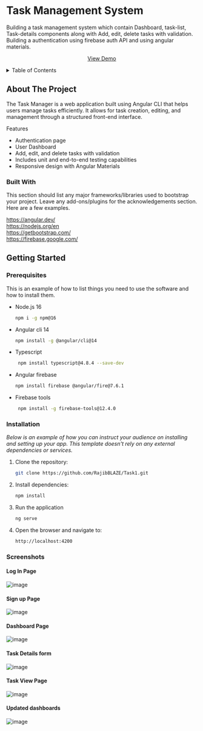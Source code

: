 
# Task Management System
Building a task management system which contain Dashboard, task-list, Task-details components along with Add, edit, delete tasks with validation. Building a authentication using firebase auth API and using angular materials.




<p align="center">
  <a href="hhttps://rajibblaze.github.io/Task-manager">View Demo</a>
</p>

<details>
  <summary>Table of Contents</summary>
  <ol>
    <li>
      <a href="#about-the-project">About The Project</a>
      <ul>
        <li><a href="#built-with">Built With</a></li>
      </ul>
    </li>
    <li>
      <a href="#getting-started">Getting Started</a>
      <ul>
        <li><a href="#prerequisites">Prerequisites</a></li>
        <li><a href="#installation">Installation</a></li>
      </ul>
    </li>
  </ol>
</details>


## About The Project


The Task Manager is a web application built using Angular CLI that helps users manage tasks efficiently. It allows for task creation, editing, and management through a structured front-end interface.

Features
* Authentication page
* User Dashboard
* Add, edit, and delete tasks with validation
* Includes unit and end-to-end testing capabilities
* Responsive design with Angular Materials

### Built With

This section should list any major frameworks/libraries used to bootstrap your project. Leave any add-ons/plugins for the acknowledgements section. Here are a few examples.

https://angular.dev/<br>
https://nodejs.org/en<br>
https://getbootstrap.com/<br>
https://firebase.google.com/<br>

## Getting Started
### Prerequisites

This is an example of how to list things you need to use the software and how to install them.
* Node.js 16 
  ```sh
  npm i -g npm@16
  ```
* Angular cli 14 
  ```sh
  npm install -g @angular/cli@14
  ```
* Typescript
  ```sh
   npm install typescript@4.8.4 --save-dev
  ```
* Angular firebase
  ```sh
  npm install firebase @angular/fire@7.6.1
  ```
* Firebase tools
  ```sh
   npm install -g firebase-tools@12.4.0
  ```
### Installation

_Below is an example of how you can instruct your audience on installing and setting up your app. This template doesn't rely on any external dependencies or services._

1. Clone the repository:
   ```sh
   git clone https://github.com/RajibBLAZE/Task1.git
   ```
2. Install dependencies:
   ```sh
   npm install
   ```
3. Run the application
   ```sh
   ng serve
   ```
4. Open the browser and navigate to:
   ```sh
   http://localhost:4200
   ```

### Screenshots

#### Log In Page 
![image](https://github.com/user-attachments/assets/623ad41d-faa9-4684-93b6-c89d0bf507ed)
#### Sign up Page 
![image](https://github.com/user-attachments/assets/23a33a6d-80f4-46d6-8dd6-e4ded3dfa6c5)
#### Dashboard Page
![image](https://github.com/user-attachments/assets/d436daad-d3ea-4f28-9f6e-8c4757a445f8)
#### Task Details form
![image](https://github.com/user-attachments/assets/e9790edc-21f6-45d2-8def-4ec65b7c2e1b)
#### Task View Page
![image](https://github.com/user-attachments/assets/0c62e8b9-89f4-485a-8af8-aeb983a059ba)
#### Updated dashboards
![image](https://github.com/user-attachments/assets/a9c58dab-a6c7-42e6-8d02-ddd0b5063d95)
